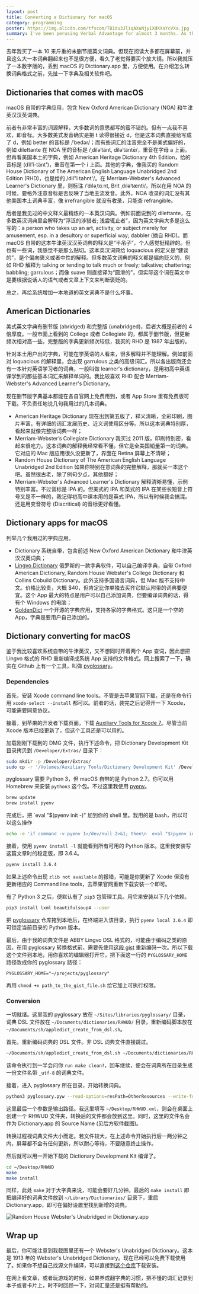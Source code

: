```yaml
---
layout: post
title: Converting a Dictionary for macOS
category: programming
poster: https://img.alicdn.com/tfscom/TB1du3JliqAXuNjy1XdXXaYcVXa.jpg
summary: I've been perusing Verbal Advantage for almost 3 months. As the program suggested, I bought the hefty unabridged Random House Dictionary of American English Language. The hardcover dictionary is great. Though a digital version might be even better. In this article, I go through all the dependencies and steps to convert a dictionary file compatible with the macOS dictionary.app.
---
```


去年我买了一本 10 来斤重的未删节版英文词典。但现在阅读大多都在屏幕前，并且这么大一本词典翻起来也不是很方便，看久了老觉得要买个放大镜。所以我就压了一本数字版的，丢到 macOS 的 Dictionary.app 里，方便使用。在介绍怎么转换词典格式之前，先扯一下字典及相关软件吧。

## Dictionaries that comes with macOS

macOS 自带的字典应用，包含 New Oxford American Dictionary (NOA) 和牛津英汉汉英词典。

前者有非常丰富的词源解释，大多数词的意思都写的蛮不错的。但有一点我不喜欢，即音标。大多数美式发音确实是把 t 读得很接近 d，但是这本词典直接给写成了 d，例如 better 的音标是 /ˈbedər/；而有些词汇的注音完全不是美式偏好的，例如 dilettante 在 NOA 里的音标是 /ˌdiləˈtänt, diləˈtäntē/，重音在字母 a 上面。但再看美国本土的字典，例如 American Heritage Dictionary 4th Edition，给的音标是 (dĭlʹĭ-tänt')，重音在第一个 i 上面。其他的字典，像我买的 Random House Dictionary of The American English Language Unabridged 2nd Edition (RHD)，也是给的 /dil"i tahnt'/。在 Merriam-Webster's Advanced Learner's Dictionary 里，则标注 /ˈdıləˌtɑːnt, Brit ˌdıləˈtænti/。所以在用 NOA 的时候，要格外注意音标是否反映了当地主流发音。此外，NOA 收录的词汇没有其他美国本土词典丰富，像 irrefrangible 就没有收录，只能查 refrangible。

后者是我见过的中文释义最精炼的一本英汉词典。例如前面说到的 dilettante，在多数英汉词典里会解释为“浮泛的涉猎者; 浅尝辄止者”，因为英文字典大多是这么写的：a person who takes up an art, activity, or subject merely for amusement, esp. in a desultory or superficial way; dabbler (摘自 RHD)。而 macOS 自带的这本牛津英汉汉英词典的释义是“半吊子”，个人感觉挺精辟的。但也有一些词，我感觉不是那么贴切。这本英汉词典给 loquacious 的定义是“健谈的”，是个偏向褒义或者中性的解释。但多数英文词典的释义都是偏向贬义的，例如 RHD 解释为 talking or tending to talk much or freely; talkative; chattering; babbling; garrulous；而像 suave 则直接译为“圆滑的”，但实际这个词在英文中是要根据说话人的语气或者文章上下文来判断褒贬的。

总之，再给系统增加一本地道的英文词典不是什么坏事。

## American Dictionaries

美式英文字典有删节版 (abridged) 和完整版 (unabridged)，后者大概是前者的 4 倍厚度。一般市面上看到的 College 或者 Collegiate 的，都属于删节版，但更新频次相对高一些。完整版的字典更新频次较低，我买的 RHD 是 1987 年出版的。

针对本土用户出的字典，可能在学英语的人看来，很多解释并不能理解。例如前面对 loquacious 的解释里，会出现 garrulous 之类的高级词汇。所以各出版商还会有一本针对英语学习者的词典，一般叫做 learner's dictionary，是用初高中英语课学到的那些基本词汇来解释单词的。我比较喜欢 RHD 配合 Merriam-Webster's Advanced Learner's Dictionary。

现在删节版字典基本都能在各自官网上免费用到，或者 App Store 里有免费版可下载。不负责任地说几句我用过的几本词典。

- American Heritage Dictionary 现在出到第五版了，释义清晰，全彩印刷，图片丰富，有详细的词汇发展历史、近义词使用区分等。所以这本词典特别厚，看起来就像完整版词典一样；
- Merriam-Webster’s Collegiate Dictionary 我买过 2011 版，印刷特别密，看起来很吃力。这本词典的解释我经常看不懂。但它是全美国销量第一的词典。它对应的 Mac 版应用很久没更新了，界面在 Retina 屏幕上不清晰；
- Random House Dictionary of The American English Language Unabridged 2nd Edition 如果你特别在意词条的完整解释，那就买一本这个吧。虽然很古老，除了例句少点，其他都好；
- Merriam-Webster's Advanced Learner's Dictionary 解释清晰易懂，示例特别丰富。不过音标是 IPA 的。但美式的 IPA 和英式的 IPA 在某些长短音上符号又是不一样的，我记得初高中课本用的是英式 IPA，所以有时候我会搞混。还是用变音符号 (Diacritical) 的音标更好看懂。

## Dictionary apps for macOS

列举几个我用过的字典应用。

- Dictionary 系统自带，包含前述 New Oxford American Dictionary 和牛津英汉汉英词典；
- [Lingvo Dictionary](https://www.lingvolive.com/en-us) 俄罗斯的一款字典软件，可以自己编译字典，自带 Oxford American Dictionary, Random House Webster's College Dictionary 和 Collins Cobuild Dictionary。此外支持多国语言词典，但 Mac 版不支持中文。价格比较贵，大概 $40，但肯定比你单独去买齐它默认附带的词典要便宜。这个 App 最大的特点是用户可以自己添加词典，但要编译词典的话，得有个 Windows 的电脑；
- [GoldenDict](http://goldendict.org/) 一个开源的字典应用，支持各家的字典格式。这只是一个空的 App，字典是要用户自己添加的。

## Dictionary converting for macOS

鉴于我比较喜欢系统自带的牛津英汉，又不想同时开着两个 App 查词，因此想把 Lingvo 格式的 RHD 重新编译成系统 App 支持的文件格式。网上搜索了一下，确实在 Github 上有一个工具，叫做 [pyglossary](https://github.com/ilius/pyglossary/)。

### Dependencies

首先，安装 Xcode command line tools。不管是去苹果官网下载，还是在命令行用 `xcode-select --install` 都可以。前者的话，装完之后记得开一下 Xcode，可能需要同意协议。

接着，到苹果的开发者下载页面，下载 [Auxiliary Tools for Xcode 7](https://developer.apple.com/download/more/)。尽管当前 Xcode 版本已经更新了，但这个工具还是可以用的。

加载刚刚下载到的 DMG 文件，执行下述命令，把 Dictionary Development Kit 目录拷贝到 `/Developer/Extras/` 目录下：

```bash
sudo mkdir -p /Developer/Extras/
sudo cp -r '/Volumes/Auxiliary Tools/Dictionary Development Kit' /Developer/Extras
```

pyglossary 需要 Python 3，但 macOS 自带的是 Python 2.7。你可以用 Homebrew 来安装 `python3` 这个包。不过这里我使用 [pyenv](https://github.com/pyenv/pyenv)。

```bash
brew update
brew install pyenv
```

完成后，把 `eval "$(pyenv init -)" 加到你的 shell 里。我用的是 bash，所以可以这么操作

```bash
echo -e 'if command -v pyenv 1>/dev/null 2>&1; then\n  eval "$(pyenv init -)"\nfi' >> ~/.bash_profile
```

接着，使用 `pyenv install -l` 就能看到所有可用的 Python 版本。这里我安装写这篇文章时的稳定版，即 3.6.4。

```bash
pyenv install 3.6.4
```

如果上述命令出现 `zlib not available` 的报错，可能是你更新了 Xcode 但没有更新相应的 Command line tools，去苹果官网重新下载安装一个即可。

有了 Python 3 之后，便默认有了 `pip3` 包管理工具。用它来安装以下几个依赖。

```bash
pip3 install lxml beautifulsoup4 --user
```

把 [pyglossary](https://github.com/ilius/pyglossary/) 仓库拖到本地后，在终端进入该目录，执行 `pyenv local 3.6.4` 即可锁定当前目录的 Python 版本。

最后，由于我的词典文件是 ABBY Lingvo DSL 格式的，可能由于编码之类的原因，在用 pyglossary 转换格式前，需要先使用[这段 gist](https://gist.github.com/elFua/3f9d41a0ccc4b6abf7174e5ef470b372) 重新编码一次。所以下载这个文件到本地，用你喜欢的编辑器打开它，把下面这一行的 `PYGLOSSARY_HOME` 路径改成你的 pyglossary 路径：

```
PYGLOSSARY_HOME="~/projects/pyglossary"
```

再用 `chmod +x path_to_the_gist_file.sh` 给它加上可执行权限。

### Conversion

一切就绪。这里我的 pyglossary 放在 `~/Sites/libraries/pyglossary/` 目录，词典 DSL 文件放在 `~/Documents/dictionaries/RHWUD/` 目录，重新编码脚本放在 `~/Documents/sh/appledict_create_from_dsl.sh`。

首先，重新编码词典的 DSL 文件。非 DSL 词典文件直接跳过。

```bash
~/Documents/sh/appledict_create_from_dsl.sh ~/Documents/dictionaries/RHWUD/En-En-RHWUD.dsl
```

该命令执行到一半会问你 `run make clean?`，回车继续，便会在词典所在目录生成一份文件名带 `_utf-8` 的词典文件。

接着，进入 pyglossary 所在目录，开始转换词典。

```bash
python3 pyglossary.pyw --read-options=resPath=OtherResources --write-format=AppleDict ~/Documents/dictionaries/RHWUD/En-En-RHWUD_utf8.dsl ~/Desktop/RHWUD.xml
```

这里最后一个参数是输出路径。我这里填写 `~/Desktop/RHWUD.xml`，则会在桌面上创建一个 RHWUD 文件夹，转换后的文件都会放到这里。同时，这里的文件名会作为 Dictionary.app 的 Source Name (见后方软件截图)。

转换过程视词典文件大小而定。若文件较大，在上述命令开始执行后一两分钟之内，屏幕都不会有任何更新，所以耐心等待，不要随意终止操作。

然后就可以用一开始下载的 Dictionary Development Kit 编译了。

```bash
cd ~/Desktop/RHWUD
make
make install
```

同样，此处 `make` 对于大字典来说，可能会要好几分钟。最后的 `make install` 即把编译好的词典文件放到 `~/Library/Dictionaries/` 目录下，重启 Dictionary.app，即可在偏好设置里找到新增的词典。

![Random House Webster's Unabridged in Dictionary.app](https://img.alicdn.com/tfscom/TB1QOJWekfb_uJjSsD4XXaqiFXa.jpg)

## Wrap up

最后，你可能注意到我截图里还有一个 Webster's Unabridged Dictionary。这本是 1913 年的 Webster's Unabridged Dictionary。现在已经可以免费下载使用了。如果你不想自己找源文件编译，可以直接到[这个仓库](https://github.com/aparks517/convert-websters)下载安装。

在网上看文章，或者玩游戏的时候，如果养成翻字典的习惯，把不懂的词汇记录到本子或者卡片上，时不时回顾一下，对词汇量还是挺有帮助的。